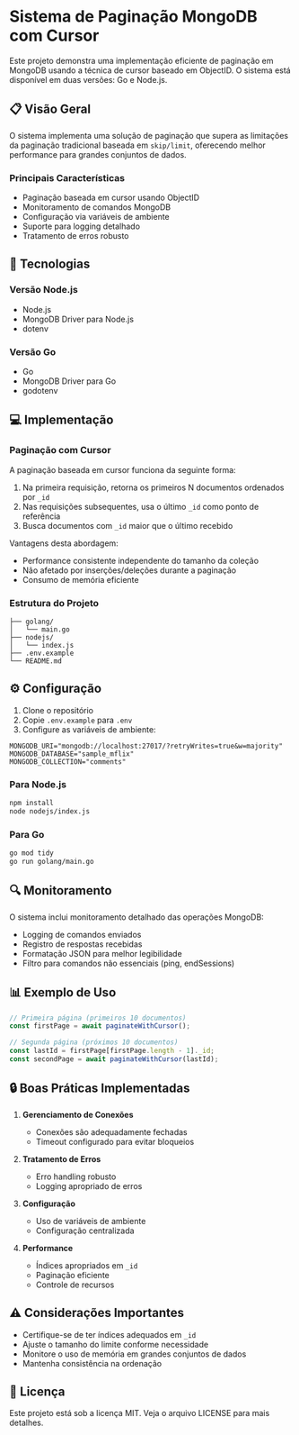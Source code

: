 # Sistema de Paginação MongoDB com Cursor

Este projeto demonstra uma implementação eficiente de paginação em MongoDB usando a técnica de cursor baseado em ObjectID. O sistema está disponível em duas versões: Go e Node.js.

## 📋 Visão Geral

O sistema implementa uma solução de paginação que supera as limitações da paginação tradicional baseada em `skip/limit`, oferecendo melhor performance para grandes conjuntos de dados.

### Principais Características

- Paginação baseada em cursor usando ObjectID
- Monitoramento de comandos MongoDB
- Configuração via variáveis de ambiente
- Suporte para logging detalhado
- Tratamento de erros robusto

## 🚀 Tecnologias

### Versão Node.js
- Node.js
- MongoDB Driver para Node.js
- dotenv

### Versão Go
- Go
- MongoDB Driver para Go
- godotenv

## 💻 Implementação

### Paginação com Cursor

A paginação baseada em cursor funciona da seguinte forma:

1. Na primeira requisição, retorna os primeiros N documentos ordenados por `_id`
2. Nas requisições subsequentes, usa o último `_id` como ponto de referência
3. Busca documentos com `_id` maior que o último recebido

Vantagens desta abordagem:
- Performance consistente independente do tamanho da coleção
- Não afetado por inserções/deleções durante a paginação
- Consumo de memória eficiente

### Estrutura do Projeto
```
├── golang/
│   └── main.go
├── nodejs/
│   └── index.js
├── .env.example
└── README.md
```

## ⚙️ Configuração

1. Clone o repositório
2. Copie `.env.example` para `.env`
3. Configure as variáveis de ambiente:

```
MONGODB_URI="mongodb://localhost:27017/?retryWrites=true&w=majority"
MONGODB_DATABASE="sample_mflix"
MONGODB_COLLECTION="comments"
```

### Para Node.js
```bash
npm install
node nodejs/index.js
```

### Para Go
```bash
go mod tidy
go run golang/main.go
```

## 🔍 Monitoramento

O sistema inclui monitoramento detalhado das operações MongoDB:

- Logging de comandos enviados
- Registro de respostas recebidas
- Formatação JSON para melhor legibilidade
- Filtro para comandos não essenciais (ping, endSessions)

## 📊 Exemplo de Uso

```javascript
// Primeira página (primeiros 10 documentos)
const firstPage = await paginateWithCursor();

// Segunda página (próximos 10 documentos)
const lastId = firstPage[firstPage.length - 1]._id;
const secondPage = await paginateWithCursor(lastId);
```

## 🔒 Boas Práticas Implementadas

1. **Gerenciamento de Conexões**
   - Conexões são adequadamente fechadas
   - Timeout configurado para evitar bloqueios

2. **Tratamento de Erros**
   - Erro handling robusto
   - Logging apropriado de erros

3. **Configuração**
   - Uso de variáveis de ambiente
   - Configuração centralizada

4. **Performance**
   - Índices apropriados em `_id`
   - Paginação eficiente
   - Controle de recursos

## ⚠️ Considerações Importantes

- Certifique-se de ter índices adequados em `_id`
- Ajuste o tamanho do limite conforme necessidade
- Monitore o uso de memória em grandes conjuntos de dados
- Mantenha consistência na ordenação

## 📝 Licença

Este projeto está sob a licença MIT. Veja o arquivo LICENSE para mais detalhes.

